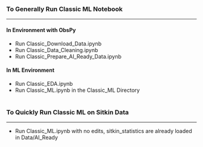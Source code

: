 ### To Generally Run Classic ML Notebook
-------------------------
#### In Environment with ObsPy
* Run Classic_Download_Data.ipynb <br>
* Run Classic_Data_Cleaning.ipynb <br>
* Run Classic_Prepare_AI_Ready_Data.ipynb <br>

#### In ML Environment
* Run Classic_EDA.ipynb <br>
* Run Classic_ML.ipynb in the Classic_ML Directory
<br><br>

### To Quickly Run Classic ML on Sitkin Data
--------------------
* Run Classic_ML.ipynb with no edits, sitkin_statistics are already loaded in Data/AI_Ready
